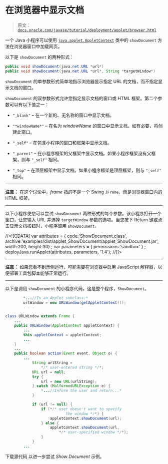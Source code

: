 # 在浏览器中显示文档

> 原文：[`docs.oracle.com/javase/tutorial/deployment/applet/browser.html`](https://docs.oracle.com/javase/tutorial/deployment/applet/browser.html)

一个 Java 小程序可以使用 [`java.applet.AppletContext`](https://docs.oracle.com/javase/8/docs/api/java/applet/AppletContext.html) 类中的 `showDocument` 方法在浏览器窗口中加载网页。

以下是 `showDocument` 的两种形式：

```java
public void showDocument(java.net.URL *url*)
public void showDocument(java.net.URL *url*, String *targetWindow*)

```

`showDocument` 的单参数形式简单地指示浏览器显示指定 URL 的文档，而不指定显示文档的窗口。

`showDocument` 的双参数形式允许您指定显示文档的窗口或 HTML 框架。第二个参数可以有以下值之一：

+   `"_blank"` – 在一个新的、无名称的窗口中显示文档。

+   `"*windowName*"` – 在名为 *windowName* 的窗口中显示文档。如有必要，将创建此窗口。

+   `"_self"` – 在包含小程序的窗口和框架中显示文档。

+   `"_parent"` – 在小程序框架的父框架中显示文档。如果小程序框架没有父框架，则与 `"_self"` 相同。

+   `"_top"` – 在顶层框架中显示文档。如果小程序框架是顶层框架，则与 `"_self"` 相同。

* * *

**注意：** 在这个讨论中，*frame* 指的不是一个 Swing `JFrame`，而是浏览器窗口内的 HTML 框架。

* * *

以下小程序使您可以尝试 `showDocument` 两种形式的每个参数。该小程序打开一个窗口，让您输入 URL 并选择 `targetWindow` 参数的选项。当您按下 Return 键或点击显示文档按钮时，小程序调用 `showDocument`。

//&lt;![CDATA[ var attributes = { code:'ShowDocument.class', archive:'examples/dist/applet_ShowDocument/applet_ShowDocument.jar', width:200, height:30} ; var parameters = { permissions:'sandbox' } ; deployJava.runApplet(attributes, parameters, '1.4'); //]]&gt;

* * *

**注意：** 如果您看不到示例运行，可能需要在浏览器中启用 JavaScript 解释器，以便部署工具包脚本能够正常运行。

* * *

以下是调用 `showDocument` 的小程序代码。这是整个程序，`ShowDocument`。

```java
        *...//In an Applet subclass:*
        urlWindow = new URLWindow(getAppletContext());
        . . .

class URLWindow extends Frame {
    ...
    public URLWindow(AppletContext appletContext) {
        ...
        this.appletContext = appletContext;
        ...
    }
    ...
    public boolean action(Event event, Object o) {
        ...
            String urlString =
                */* user-entered string */*;
            URL url = null;
            try {
                url = new URL(urlString);
            } catch (MalformedURLException e) {
                *...//Inform the user and return...*
            }

            if (url != null) {
                if (*/* user doesn't want to specify
                           the window */*) {
                    appletContext.showDocument(url);
                } else {
                    appletContext.showDocument(url,
                        */* user-specified window */*);
                }
            }
        ...

```

下载源代码 以进一步尝试 *Show Document* 示例。
